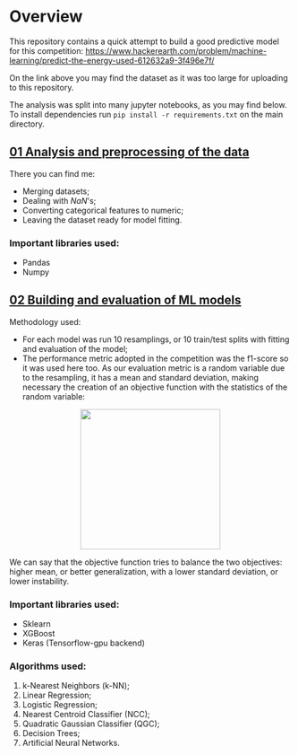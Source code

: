 # Overview
This repository contains a quick attempt to build a good predictive model for this competition:  https://www.hackerearth.com/problem/machine-learning/predict-the-energy-used-612632a9-3f496e7f/ 

On the link above you may find the dataset as it was too large for uploading to this repository.

The analysis was split into many jupyter notebooks, as you may find below. 
To install dependencies run `pip install -r requirements.txt` on the main directory.

## [01 Analysis and preprocessing of the data](https://github.com/RomuloDrumond/Predict-the-damage-to-a-building/blob/master/01%Analysis%20and%20preprocessing%20of%20the%20data.ipynb)

There you can find me:

* Merging datasets;
* Dealing with *NaN*'s;
* Converting categorical features to numeric;
* Leaving the dataset ready for model fitting.

### Important libraries used:

* Pandas
* Numpy

## [02 Building and evaluation of ML models](https://github.com/RomuloDrumond/Predict-the-damage-to-a-building/blob/master/02%20Building%20and%20evaluation%20of%20ML%20models.ipynb)

Methodology used:

* For each model was run 10 resamplings, or 10 train/test splits with fitting and evaluation of the model;
* The performance metric adopted in the competition was the f1-score so it was used here too. As our evaluation metric is a random variable due to the resampling, it has a mean and standard deviation, making necessary the creation of an objective function with the statistics of the random variable:

<p align="center">
  <img width="250" src="http://www.sciweavers.org/download/Tex2Img_1561408865.jpg">
</p>

We can say that the objective function tries to balance the two objectives: higher mean, or better generalization, with a lower standard deviation, or lower instability.

### Important libraries used:

* Sklearn
* XGBoost
* Keras (Tensorflow-gpu backend)

### Algorithms used:

1. k-Nearest Neighbors (k-NN);
2. Linear Regression;
3. Logistic Regression;
4. Nearest Centroid Classifier (NCC);
5. Quadratic Gaussian Classifier (QGC);
6. Decision Trees;
7. Artificial Neural Networks.

